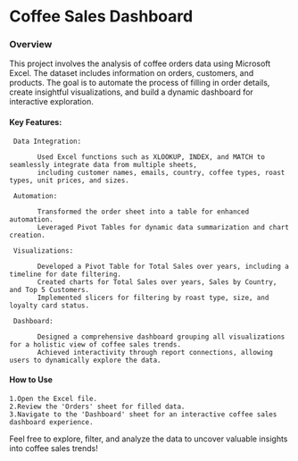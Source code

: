 # Coffee Sales Dashboard 

### Overview

This project involves the analysis of coffee orders data using Microsoft Excel. 
The dataset includes information on orders, customers, and products. 
The goal is to automate the process of filling in order details, create insightful visualizations, and build a dynamic dashboard for interactive exploration.

#### Key Features:

     Data Integration:
    
           Used Excel functions such as XLOOKUP, INDEX, and MATCH to seamlessly integrate data from multiple sheets, 
           including customer names, emails, country, coffee types, roast types, unit prices, and sizes.

     Automation:
    
           Transformed the order sheet into a table for enhanced automation.
           Leveraged Pivot Tables for dynamic data summarization and chart creation.

     Visualizations:
    
           Developed a Pivot Table for Total Sales over years, including a timeline for date filtering.
           Created charts for Total Sales over years, Sales by Country, and Top 5 Customers.
           Implemented slicers for filtering by roast type, size, and loyalty card status.

     Dashboard:
    
           Designed a comprehensive dashboard grouping all visualizations for a holistic view of coffee sales trends.
           Achieved interactivity through report connections, allowing users to dynamically explore the data.

#### How to Use

    1.Open the Excel file.
    2.Review the 'Orders' sheet for filled data.
    3.Navigate to the 'Dashboard' sheet for an interactive coffee sales dashboard experience.

Feel free to explore, filter, and analyze the data to uncover valuable insights into coffee sales trends!
